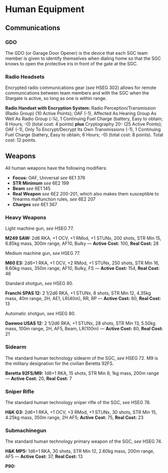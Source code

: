 # Human Equipment

## Communications

### GDO

The GDO (or Garage Door Opener) is the device that each SGC team member is given to identify themselves when dialing home so that the SGC knows to open the protective iris in front of the gate at the SGC.

### Radio Headsets

Encrypted radio communications gear (_see_ HSEG 302) allows for remote communications between team members and with the SGC when the Stargate is active, so long as one is within range.

**Radio Handset with Encryption System:** Radio Perception/Transmission (Radio Group) (10 Active Points); OAF (-1), Affected As Hearing Group As Well As Radio Group (-1⁄4), 1 Continuing Fuel Charge (battery, Easy to obtain; 6 Hours; -0) (total cost: 4 points) **plus** Cryptography 20- (25 Active Points); OAF (-1), Only To Encrypt/Decrypt Its Own Transmissions (-1), 1 Continuing Fuel Charge (battery, Easy to obtain; 6 Hours; -0) (total cost: 8 points). Total cost: 12 points.

## Weapons

All human weapons have the following modifiers:

* **Focus:** OAF, Universal _see_ 6E1 376
* **STR Minimum** _see_ 6E2 199
* **Beam** _see_ 6E1 145
* **Real Weapon** _see_ 6E2 200-201, which also makes them susceptible to firearms malfunction rules, _see_ 6E2 207
* **Charges** _see_ 6E1 367

### Heavy Weapons

Light machine gun, _see_ HSEG 77.

**M249 SAW:** 2d6 RKA, +1 OCV, +1 RMod, +1 STUNx, 200 shots, STR Min 15, 6.85kg mass, 300m range, AF10, Bulky &mdash; **Active Cost:** 100, **Real Cost:** 28

Medium machine gun, _see_ HSEG 77.

**M60 E3:** 2d6+1 RKA, +1 OCV, +2 RMod, +1 STUNx, 250 shots, STR Min 16, 8.60kg mass, 350m range, AF10, Bulky, FS &mdash; **Active Cost:** 154, **Real Cost:** 46

Standard shotgun, _see_ HSEG 80.

**Franchi SPAS 12:** 2 1/2d6 RKA, +1 STUNx, 8 shots, STR Min 12, 4.35kg mass, 40m range, 2H, AE1, LR(40m), RR, RP &mdash; **Active Cost:** 60, **Real Cost:** 13

Automatic shotgun, _see_ HSEG 80.

**Daewoo USAS 12:** 2 1/2d6 RKA, +1 STUNx, 28 shots, STR Min 13, 5.50kg mass, 100m range, 2H, AF5, Beam, LR(100m) &mdash; **Active Cost:** 80, **Real Cost:** 21

### Sidearm

The standard human technology sidearm of the SGC, _see_ HSEG 72. M9 is the military designation for the civilian Beretta 92FS.

**Beretta 92FS/M9:** 1d6+1 RKA, 15 shots, STR Min 9, 1kg mass, 200m range &mdash; **Active Cost:** 20, **Real Cost:** 7

### Sniper Rifle

The standard human technology sniper rifle of the SGC, _see_ HSEG 78.

**H&K G3:** 2d6+1 RKA, +1 OCV, +3 RMod, +1 STUNx, 30 shots, STR Min 15, 4.25kg mass, 350m range, 2H AF5; **Active Cost:** 75, **Real Cost:** 23

### Submachinegun

The standard human technology primary weapon of the SGC, _see_ HSEG 74.

**H&K MP5:** 1d6+1 RKA, 30 shots, STR Min 12, 2.60kg mass, 200m range, AF5 &mdash; **Active Cost:** 37, **Real Cost:** 13

**P90:**
